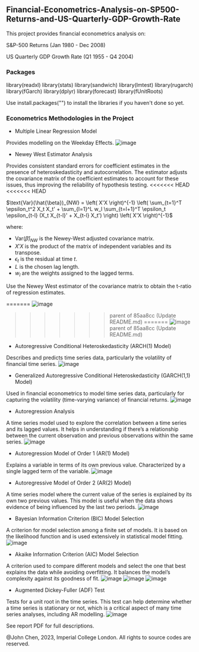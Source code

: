 ## Financial-Econometrics-Analysis-on-SP500-Returns-and-US-Quarterly-GDP-Growth-Rate

This project provides financial econometrics analysis on:

S&P-500 Returns (Jan 1980 - Dec 2008)

US Quarterly GDP Growth Rate (Q1 1955 - Q4 2004)

### Packages
library(readxl)
library(stats)
library(sandwich)
library(lmtest)
library(rugarch)
library(fGarch)
library(dplyr)
library(forecast)
library(fUnitRoots)

Use install.packages("") to install the libraries if you haven't done so yet.

### Econometrics Methodologies in the Project
- Multiple Linear Regression Model

Provides modelling on the Weekday Effects.
![image](https://github.com/ANewGitHuber/Financial-Econometrics-Analysis-on-SP500-Returns-and-US-Quarterly-GDP-Growth-Rate/assets/88078123/d15de6a8-0ba7-474d-a9af-f54543b09589)

- Newey West Estimator Analysis

Provides consistent standard errors for coefficient estimates in the presence of heteroskedasticity and autocorrelation. The estimator adjusts the covariance matrix of the coefficient estimates to account for these issues, thus improving the reliability of hypothesis testing.
<<<<<<< HEAD
<<<<<<< HEAD

$\text{Var}(\hat{\beta})_{NW} = \left( X'X \right)^{-1} \left( \sum_{t=1}^T \epsilon_t^2 X_t X_t' + \sum_{l=1}^L w_l \sum_{t=l+1}^T \epsilon_t \epsilon_{t-l} (X_t X_{t-l}' + X_{t-l} X_t') \right) \left( X'X \right)^{-1}$

where:

- $\text{Var}(\hat{\beta})_{NW}$ is the Newey-West adjusted covariance matrix.
- $X'X$ is the product of the matrix of independent variables and its transpose.
- $\epsilon_t$ is the residual at time $t$.
- $L$ is the chosen lag length.
- $w_l$ are the weights assigned to the lagged terms.

Use the Newey West estimator of the covariance matrix to obtain the t-ratio of regression estimates.

=======
![image](https://github.com/ANewGitHuber/Financial-Econometrics-Analysis-on-SP500-Returns-and-US-Quarterly-GDP-Growth-Rate/assets/88078123/177caff9-529f-4dcf-a07c-353b4909aef2)
>>>>>>> parent of 85aa8cc (Update README.md)
=======
![image](https://github.com/ANewGitHuber/Financial-Econometrics-Analysis-on-SP500-Returns-and-US-Quarterly-GDP-Growth-Rate/assets/88078123/177caff9-529f-4dcf-a07c-353b4909aef2)
>>>>>>> parent of 85aa8cc (Update README.md)

- Autoregressive Conditional Heteroskedasticity (ARCH(1) Model)

Describes and predicts time series data, particularly the volatility of financial time series.
![image](https://github.com/ANewGitHuber/Financial-Econometrics-Analysis-on-SP500-Returns-and-US-Quarterly-GDP-Growth-Rate/assets/88078123/86c1cc84-3919-47dd-8abf-584c07fa8637)

- Generalized Autoregressive Conditional Heteroskedasticity (GARCH(1,1) Model)

Used in financial econometrics to model time series data, particularly for capturing the volatility (time-varying variance) of financial returns.
![image](https://github.com/ANewGitHuber/Financial-Econometrics-Analysis-on-SP500-Returns-and-US-Quarterly-GDP-Growth-Rate/assets/88078123/f174f5a9-b198-499f-be37-c33565f547e4)

- Autoregression Analysis

A time series model used to explore the correlation between a time series and its lagged values. It helps in understanding if there’s a relationship between the current observation and previous observations within the same series.
![image](https://github.com/ANewGitHuber/Financial-Econometrics-Analysis-on-SP500-Returns-and-US-Quarterly-GDP-Growth-Rate/assets/88078123/72c4f913-3929-4590-a2c9-c8126670cec1)

- Autoregression Model of Order 1 (AR(1) Model)

Explains a variable in terms of its own previous value. Characterized by a single lagged term of the variable.
![image](https://github.com/ANewGitHuber/Financial-Econometrics-Analysis-on-SP500-Returns-and-US-Quarterly-GDP-Growth-Rate/assets/88078123/d41e3e74-6071-4c05-a478-012b26154270)

- Autoregressive Model of Order 2 (AR(2) Model)

A time series model where the current value of the series is explained by its own two previous values. This model is useful when the data shows evidence of being influenced by the last two periods.
![image](https://github.com/ANewGitHuber/Financial-Econometrics-Analysis-on-SP500-Returns-and-US-Quarterly-GDP-Growth-Rate/assets/88078123/689c6ca0-cddc-4fd3-8dad-54fa5de034f6)

- Bayesian Information Criterion (BIC) Model Selection

A criterion for model selection among a finite set of models. It is based on the likelihood function and is used extensively in statistical model fitting.
![image](https://github.com/ANewGitHuber/Financial-Econometrics-Analysis-on-SP500-Returns-and-US-Quarterly-GDP-Growth-Rate/assets/88078123/3e32e435-e2ba-405f-adee-9187faf2c335)

- Akaike Information Criterion (AIC) Model Selection

A criterion used to compare different models and select the one that best explains the data while avoiding overfitting. It balances the model’s complexity against its goodness of fit.
![image](https://github.com/ANewGitHuber/Financial-Econometrics-Analysis-on-SP500-Returns-and-US-Quarterly-GDP-Growth-Rate/assets/88078123/3ceed666-00a3-4f5e-9e5f-d4507a20ea3d)
![image](https://github.com/ANewGitHuber/Financial-Econometrics-Analysis-on-SP500-Returns-and-US-Quarterly-GDP-Growth-Rate/assets/88078123/d74c566d-c180-471c-9dd1-285a04122107)
![image](https://github.com/ANewGitHuber/Financial-Econometrics-Analysis-on-SP500-Returns-and-US-Quarterly-GDP-Growth-Rate/assets/88078123/d3bd8d79-38d1-412f-a41d-3b93175f3330)

- Augmented Dickey-Fuller (ADF) Test

Tests for a unit root in the time series. This test can help determine whether a time series is stationary or not, which is a critical aspect of many time series analyses, including AR modelling.
![image](https://github.com/ANewGitHuber/Financial-Econometrics-Analysis-on-SP500-Returns-and-US-Quarterly-GDP-Growth-Rate/assets/88078123/4cd385a0-1983-403f-89fb-45a200818137)

See report PDF for full descriptions.

@John Chen, 2023, Imperial College London. All rights to source codes are reserved.
